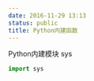 ```yaml
---
date: 2016-11-29 13:13
status: public
title: Python内建函数
---
```


Python内建模块
sys
```python
import sys
```